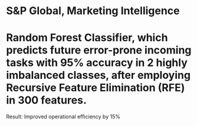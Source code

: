 S&P Global, Marketing Intelligence
====================================
# Random Forest Classifier, which predicts future error-prone incoming tasks with 95% accuracy in 2 highly imbalanced classes, after employing Recursive Feature Elimination (RFE) in 300 features.

Result: Improved operational efficiency by 15%

